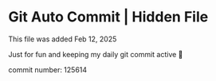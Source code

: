 # Git Auto Commit | Hidden File

This file was added Feb 12, 2025

Just for fun and keeping my daily git commit active 🤪

commit number: 125614
